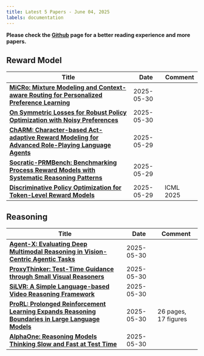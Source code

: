 ```yaml
---
title: Latest 5 Papers - June 04, 2025
labels: documentation
---
```

**Please check the [Github](https://github.com/dingyue772/DailyArxiv) page for a better reading experience and more papers.**

## Reward Model
| **Title** | **Date** | **Comment** |
| --- | --- | --- |
| **[MiCRo: Mixture Modeling and Context-aware Routing for Personalized Preference Learning](http://arxiv.org/abs/2505.24846v1)** | 2025-05-30 |  |
| **[On Symmetric Losses for Robust Policy Optimization with Noisy Preferences](http://arxiv.org/abs/2505.24709v1)** | 2025-05-30 |  |
| **[ChARM: Character-based Act-adaptive Reward Modeling for Advanced Role-Playing Language Agents](http://arxiv.org/abs/2505.23923v1)** | 2025-05-29 |  |
| **[Socratic-PRMBench: Benchmarking Process Reward Models with Systematic Reasoning Patterns](http://arxiv.org/abs/2505.23474v1)** | 2025-05-29 |  |
| **[Discriminative Policy Optimization for Token-Level Reward Models](http://arxiv.org/abs/2505.23363v1)** | 2025-05-29 | ICML 2025 |

## Reasoning
| **Title** | **Date** | **Comment** |
| --- | --- | --- |
| **[Agent-X: Evaluating Deep Multimodal Reasoning in Vision-Centric Agentic Tasks](http://arxiv.org/abs/2505.24876v1)** | 2025-05-30 |  |
| **[ProxyThinker: Test-Time Guidance through Small Visual Reasoners](http://arxiv.org/abs/2505.24872v1)** | 2025-05-30 |  |
| **[SiLVR: A Simple Language-based Video Reasoning Framework](http://arxiv.org/abs/2505.24869v1)** | 2025-05-30 |  |
| **[ProRL: Prolonged Reinforcement Learning Expands Reasoning Boundaries in Large Language Models](http://arxiv.org/abs/2505.24864v1)** | 2025-05-30 | 26 pages, 17 figures |
| **[AlphaOne: Reasoning Models Thinking Slow and Fast at Test Time](http://arxiv.org/abs/2505.24863v1)** | 2025-05-30 |  |

